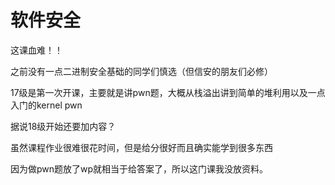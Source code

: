 # 软件安全

这课血难！！

之前没有一点二进制安全基础的同学们慎选（但信安的朋友们必修）

17级是第一次开课，主要就是讲pwn题，大概从栈溢出讲到简单的堆利用以及一点入门的kernel pwn

据说18级开始还要加内容？

虽然课程作业很难很花时间，但是给分很好而且确实能学到很多东西

因为做pwn题放了wp就相当于给答案了，所以这门课我没放资料。